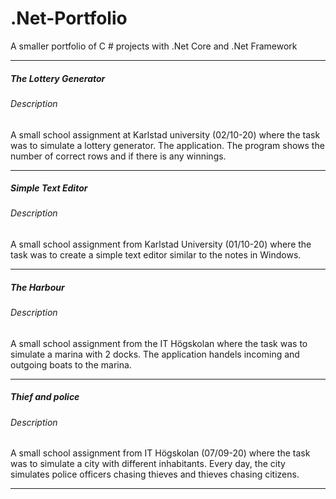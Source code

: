 # .Net-Portfolio
A smaller portfolio of C # projects with .Net Core and .Net Framework
***
##### The Lottery Generator
###### Description
A small school assignment at Karlstad university (02/10-20) where the task was to simulate a lottery generator. The application. The program shows the number of correct rows and if there is any winnings.
***
##### Simple Text Editor
###### Description
A small school assignment from Karlstad University (01/10-20) where the task was to create a simple text editor similar to the notes in Windows.
***
##### The Harbour
###### Description
A small school assignment from the IT Högskolan where the task was to simulate a marina with 2 docks. The application handels incoming and outgoing boats to the marina.
***
##### Thief and police
###### Description
A small school assignment from IT Högskolan (07/09-20) where the task was to simulate a city with different inhabitants. Every day,  the city simulates police officers chasing thieves and thieves chasing citizens.
***


